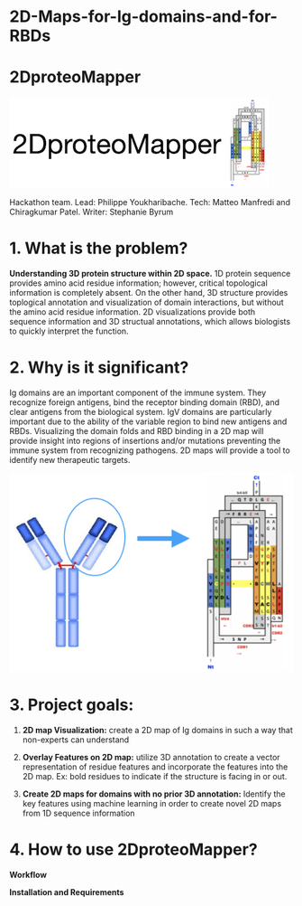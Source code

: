# 2D-Maps-for-Ig-domains-and-for-RBDs

# 2DproteoMapper 
![Logo](https://github.com/ByrumLab/2D-Maps-for-Ig-domains-and-for-RBDs/blob/main/logo.png)

Hackathon team. Lead: Philippe Youkharibache. Tech: Matteo Manfredi and Chiragkumar Patel. Writer: Stephanie Byrum

# 1. What is the problem? 

**Understanding 3D protein structure within 2D space.** 1D protein sequence provides amino acid residue information; however, critical topological information is completely absent. On the other hand, 3D structure provides toplogical annotation and visualization of domain interactions, but without the amino acid residue information. 2D visualizations provide both sequence information and 3D structual annotations, which allows biologists to quickly interpret the function. 

# 2. Why is it significant? 

Ig domains are an important component of the immune system. They recognize foreign antigens, bind the receptor binding domain (RBD), and clear antigens from the biological system. IgV domains are particularly important due to the ability of the variable region to bind new antigens and RBDs. Visualizing the domain folds and RBD binding in a 2D map will provide insight into regions of insertions and/or mutations preventing the immune system from recognizing pathogens. 2D maps will provide a tool to identify new therapeutic targets. 

![Graphical_Significance](https://github.com/ByrumLab/2D-Maps-for-Ig-domains-and-for-RBDs/blob/main/2Dmap_IgV2D.001.png)

# 3. Project goals:

1. **2D map Visualization:** create a 2D map of Ig domains in such a way that non-experts can understand

2. **Overlay Features on 2D map:** utilize 3D annotation to create a vector representation of residue features and incorporate the features into the 2D map. Ex: bold residues to indicate if the structure is facing in or out. 

3. **Create 2D maps for domains with no prior 3D annotation:** Identify the key features using machine learning in order to create novel 2D maps from 1D sequence information

# 4. How to use 2DproteoMapper?

**Workflow** 

**Installation and Requirements** 
